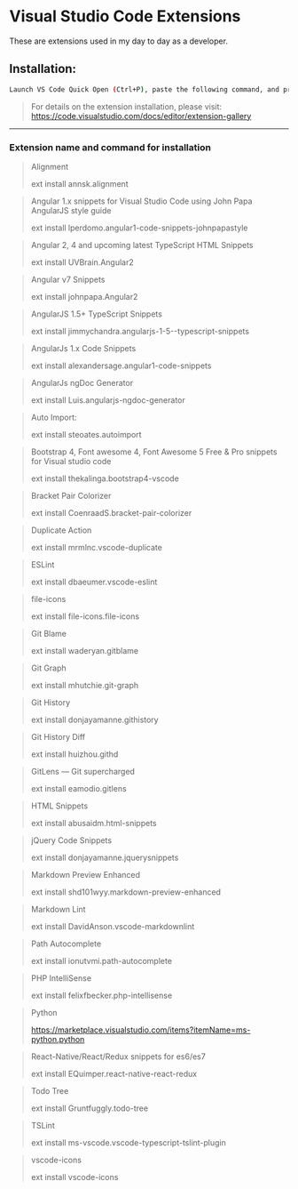 # Visual Studio Code Extensions

These are extensions used in my day to day as a developer.

## Installation:

```sh
Launch VS Code Quick Open (Ctrl+P), paste the following command, and press enter.
```

> For details on the extension installation, please visit: https://code.visualstudio.com/docs/editor/extension-gallery

---

### Extension name and command for installation

> Alignment
>
> ext install annsk.alignment

> Angular 1.x snippets for Visual Studio Code using John Papa AngularJS style guide
>
> ext install lperdomo.angular1-code-snippets-johnpapastyle

> Angular 2, 4 and upcoming latest TypeScript HTML Snippets
>
> ext install UVBrain.Angular2

> Angular v7 Snippets
>
> ext install johnpapa.Angular2

> AngularJS 1.5+ TypeScript Snippets
>
> ext install jimmychandra.angularjs-1-5--typescript-snippets

> AngularJs 1.x Code Snippets
>
> ext install alexandersage.angular1-code-snippets

> AngularJs ngDoc Generator
>
> ext install Luis.angularjs-ngdoc-generator

> Auto Import:
>
> ext install steoates.autoimport

> Bootstrap 4, Font awesome 4, Font Awesome 5 Free & Pro snippets for Visual studio code
>
> ext install thekalinga.bootstrap4-vscode

> Bracket Pair Colorizer
>
> ext install CoenraadS.bracket-pair-colorizer

> Duplicate Action
>
> ext install mrmlnc.vscode-duplicate

> ESLint
>
> ext install dbaeumer.vscode-eslint

> file-icons
>
> ext install file-icons.file-icons

> Git Blame
>
> ext install waderyan.gitblame

> Git Graph
>
> ext install mhutchie.git-graph

> Git History
>
> ext install donjayamanne.githistory

> Git History Diff
>
> ext install huizhou.githd

> GitLens — Git supercharged
>
> ext install eamodio.gitlens

> HTML Snippets
>
> ext install abusaidm.html-snippets

> jQuery Code Snippets
>
> ext install donjayamanne.jquerysnippets

> Markdown Preview Enhanced
>
> ext install shd101wyy.markdown-preview-enhanced

> Markdown Lint
>
> ext install DavidAnson.vscode-markdownlint

> Path Autocomplete
>
> ext install ionutvmi.path-autocomplete

> PHP IntelliSense
>
> ext install felixfbecker.php-intellisense

> Python
>
> https://marketplace.visualstudio.com/items?itemName=ms-python.python

> React-Native/React/Redux snippets for es6/es7
>
> ext install EQuimper.react-native-react-redux

> Todo Tree
>
> ext install Gruntfuggly.todo-tree

> TSLint
>
> ext install ms-vscode.vscode-typescript-tslint-plugin

> vscode-icons
>
> ext install vscode-icons